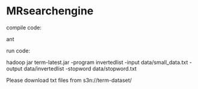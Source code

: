 MRsearchengine
==============

compile code: 

ant

run code:

hadoop jar term-latest.jar -program invertedlist -input data/small_data.txt -output data/invertedlist -stopword data/stopword.txt


Please download txt files from s3n://term-dataset/
